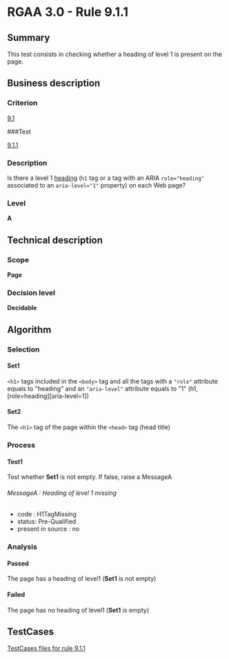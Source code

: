 # RGAA 3.0 -  Rule 9.1.1

## Summary

This test consists in checking whether a heading of level 1 is present on the page.

## Business description

### Criterion

[9.1](http://disic.github.io/rgaa_referentiel_en/RGAA3.0_Criteria_English_version_v1.html#crit-9-1)

###Test

[9.1.1](http://disic.github.io/rgaa_referentiel_en/RGAA3.0_Criteria_English_version_v1.html#test-9-1-1)

### Description
Is there a level 1 <a href="http://disic.github.io/rgaa_referentiel_en/RGAA3.0_Glossary_English_version_v1.html#mTitre">heading</a>
    (<code>h1</code> tag or a tag with an ARIA
    <code>role="heading"</code> associated to an <code>aria-level="1"</code>
    property) on each Web page? 


### Level

**A**

## Technical description

### Scope

**Page**

### Decision level

**Decidable**

## Algorithm

### Selection

#### Set1

`<h1>` tags included in the `<body>` tag and all the tags with a `"role"` attribute equals to "heading" and an `"aria-level"` attribute equals to "1" (h1, [role=heading][aria-level=1])

#### Set2

The `<h1>` tag of the page within the `<head>` tag (head title)

### Process

#### Test1

Test whether **Set1** is not empty. If false, raise a MessageA

###### MessageA : Heading of level 1 missing

-   code : H1TagMissing
-   status: Pre-Qualified
-   present in source : no

### Analysis

#### Passed

The page has a heading of level1 (**Set1** is not empty)

#### Failed

The page has no heading of level1 (**Set1** is empty)









##  TestCases 

[TestCases files for rule 9.1.1](https://github.com/Asqatasun/Asqatasun/tree/master/rules/rules-rgaa3.0/src/test/resources/testcases/rgaa30/Rgaa30Rule090101/) 


